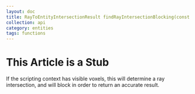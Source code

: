 ```yaml
---
layout: doc
title: RayToEntityIntersectionResult findRayIntersectionBlocking(const PickRay& ray)
collection: api
category: entities
tags: functions
---
```


# This Article is a Stub

If the scripting context has visible voxels, this will determine a ray intersection, and will block in order to return an accurate result.